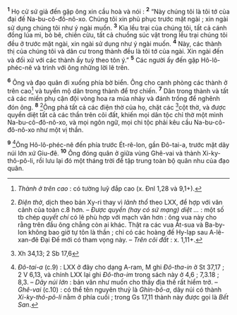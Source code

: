 <sup><b>1</b></sup> Họ cử sứ giả đến gặp ông xin cầu hoà và nói : <sup><b>2</b></sup> “Này chúng tôi là tôi tớ của đại đế Na-bu-cô-đô-nô-xo. Chúng tôi xin phủ phục trước mặt ngài ; xin ngài sử dụng chúng tôi như ý ngài muốn. <sup><b>3</b></sup> Kìa lều trại của chúng tôi, tất cả cánh đồng lúa mì, bò bê, chiên cừu, tất cả chuồng súc vật trong lều trại chúng tôi đều ở trước mặt ngài, xin ngài sử dụng như ý ngài muốn. <sup><b>4</b></sup> Này, các thành thị của chúng tôi và dân cư trong thành đều là tôi tớ của ngài. Xin ngài đến và đối xử với các thành ấy tuỳ theo tôn ý.” <sup><b>5</b></sup> Các người ấy đến gặp Hô-lô-phéc-nê và trình với ông những lời lẽ trên.

<sup><b>6</b></sup> Ông và đạo quân đi xuống phía bờ biển. Ông cho canh phòng các thành ở trên cao[^1] và tuyển mộ dân trong thành để trợ chiến. <sup><b>7</b></sup> Dân trong thành và tất cả các miền phụ cận đội vòng hoa ra múa nhảy và đánh trống để nghênh đón ông. <sup><b>8</b></sup> [^2]Ông phá tất cả các điện thờ của họ, chặt các [^1*]cột thờ, và được quyền diệt tất cả các thần trên cõi đất, khiến mọi dân tộc chỉ thờ một mình Na-bu-cô-đô-nô-xo, và mọi ngôn ngữ, mọi chi tộc phải kêu cầu Na-bu-cô-đô-nô-xo như một vị thần.

<sup><b>9</b></sup> [^3]Ông Hô-lô-phéc-nê đến phía trước Ét-rê-lon, gần Đô-tai-a, trước mặt dãy núi lớn xứ Giu-đê. <sup><b>10</b></sup> Ông đóng quân ở giữa vùng Ghê-vai và thành Xi-ky-thô-pô-li, rồi lưu lại đó một tháng trời để tập trung toàn bộ quân nhu của đạo quân.

[^1]: <i>Thành ở trên cao</i> : có tường luỹ đắp cao (x. Đnl 1,28 và 9,1+).
[^2]: <i>Điện thờ</i>, dịch theo bản Xy-ri thay vì <i>lãnh thổ</i> theo LXX, để hợp với văn cảnh của toàn c.8 hơn. – <i>Được quyền (hay có sứ mạng) diệt ...</i> : một số tb chép <i>quyết chí</i> có lẽ phù hợp với mạch văn hơn : ông vua này cho rằng trên đầu ông chẳng còn ai khác. Thật ra các vua Át-sua và Ba-by-lon không bao giờ tự tôn là thần ; chỉ có các hoàng đế Hy-lạp sau A-lê-xan-đê Đại Đế mới có tham vọng này. – <i>Trên cõi đất</i> : x. 1,11+.
[^3]: <i>Đô-tai-a</i> (c.9) : LXX ở đây cho dạng A-ram, M ghi <i>Đô-tha-in</i> ở St 37,17 ; 2 V 6,13, và chính LXX lại ghi <i>Đô-tha-im</i> trong sách này ở 4,6 ; 7,3.18 ; 8,3. – <i>Dãy núi lớn</i> : bản văn như muốn cho thấy địa thế rất hiểm trở. – <i>Ghê-vai</i> (c.10) : có thể tên nguyên thuỷ là <i>Ghin-bô-a</i>, dãy núi có thành <i>Xi-ky-thô-pô-li</i> nằm ở phía cuối ; trong Gs 17,11 thành này được gọi là <i>Bết San</i>.
[^1*]: Xh 34,13; 2 Sb 17,6
